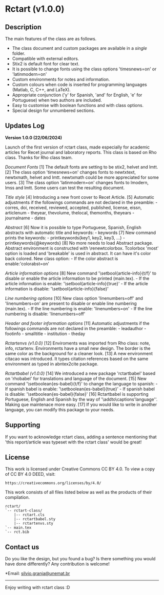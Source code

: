 # Rctart (v1.0.0)

## Description

The main features of the class are as follows.

* The class document and custom packages are available in a *single* folder.
* Compatible with external editors.
* Stix2 is default font for clear text.
* It is possible to change fonts using the class options 'timesnews=on' or 'latinmodern=on'
* Custom environments for notes and information.
* Custom colours when code is inserted for programming languages (Matlab, C, C++, and LaTeX).
* Appropriate conjunction ('y' for Spanish, 'and' for English, 'e' for Portuguese) when two authors are included.
* Easy to customise with boolean functions and with class options.
* Special design for unnumbered sections.

## Updates Log

**Version 1.0.0 (22/06/2024)**

Launch of the first version of rctart class, made especially for academic articles for Recet journal and laboratory reports.
This class is based on Rho class. Thanks for Rho class team.

*Document Fonts*
[1] The default fonts are setting to be stix2, helvet and lmtt.
[2] The class option 'timesnews=on' changes fonts to newtxtext, newtxmath, helvet and lmtt. newtxmath could be more appreciated for some users.
[3] The class option 'latinmodern=on' changes fonts to lmodern, lmss and lmtt. Some users can test the resulting document.

*Title style*
[4] Introducing a new front cover to Recet Article.
[5] Automatic adjustments if the followings commands are not declared in the preamble:
    - corres, doi, received, reviewed, accepted, published, license, eissn, articlenum
    - theyear, thevolume, thelocal, themonths, theyears
    - journalname
    - dates
    
*Abstract*
[6] Now it is possible to type Portuguese, Spanish, English abstracts with automatic title and keywords:
    - keywords
[7] New command prints the keywords:
    - printkeywords{key1, key2, key3, ...}
    - printkeywords{\@keywords}
[8] No more needs to load Abstract package. Abstract environment is constructed with \renewtcolorbox. Tcolorbox 'most' option is loaded and 'breakable' is used in abstract. It can have it's color back colored. New class option:
    -  If the color abstract is enable:'colorabst=on'
    
*Article information options*
[8] New command '\setbool{article-info}{t/f}'  to disable or enable the article information to be printed (main.tex).
    - If the article information is enable: '\setbool{article-info}{true}'
    - If the article information is disable: '\setbool{article-info}{false}'

*Line numbering options*
[10] New class option 'linenumbers=off' and 'linenumbers=on' are present to disable or enable line numbering (main.tex).
    - If the line numbering is enable: 'linenumbers=on'
    - If the line numbering is disable: 'linenumbers=off'

*Header and footer information options*
[11] Automatic adjustments if the followings commands are not declared in the preamble:
    - leadauthor
    - footinfo
    - smalltitle
    - institution
    - theday

*Rctartenvs (v1.0.0)*
[12] Enviroments was imported from Rho class: note, info, rctartenv. Environments have a small new design. The border is the same color as the background for a cleaner look.
[13] A new environment citacao was introduced. It types citation references based on the same environment as typed in abntex2cite package.

*Rctartbabel (v1.0.0)*
[14] We introduced a new package 'rctartbabel' based on 'rhobabel' for translations and language of the document.
[15] New command '\setboolean{es-babel}{t/f}' to change the language to spanish:
    - If spanish babel is enable: '\setboolean{es-babel}{true}'
    - If spanish babel is disable: '\setboolean{es-babel}{false}'
[16] Rctartbabel is supporting Portuguese, English and Spanish by the way of '\addto\captions'language''. Making que maintenace more easy.
[17] If you would like to write in another language, you can modify this package to your needs.

## Supporting

If you want to acknowledge rctart class, adding a sentence mentioning that 'this report/article was typeset with the rctart class' would be great!

## License

This work is licensed under Creative Commons CC BY 4.0. 
To view a copy of CC BY 4.0 DEED, visit:

    https://creativecommons.org/licenses/by/4.0/

This work consists of all files listed below as well as the products of their compilation.

```
rctart/
`-- rctart-class/
    |-- rctart.cls
    |-- rctartbabel.sty
    |-- rctartenvs.sty
`-- main.tex
`-- rct.bib
```

## Contact us

Do you like the design, but you found a bug? Is there something you would have done differently? Any contribution is welcome!

*Email: silvio.granja@unemat.br

---
Enjoy writing with rctart class :D
